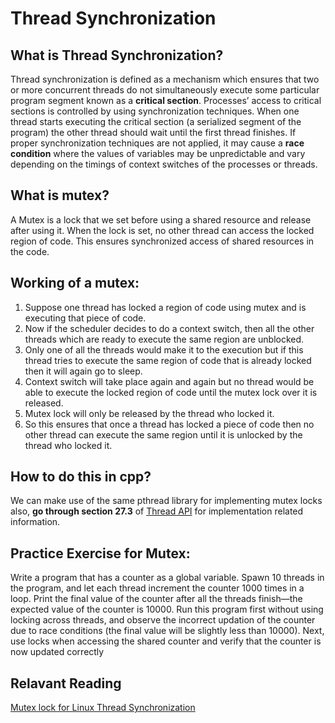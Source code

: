 # Thread Synchronization

## What is Thread Synchronization?
Thread synchronization is defined as a mechanism which ensures that two or more concurrent threads do not simultaneously execute some particular program segment known as a **critical section**. Processes’ access to critical sections is controlled by using synchronization techniques. When one thread starts executing the critical section (a serialized segment of the program) the other thread should wait until the first thread finishes. If proper synchronization techniques are not applied, it may cause a **race condition** where the values of variables may be unpredictable and vary depending on the timings of context switches of the processes or threads.

## What is mutex?
A Mutex is a lock that we set before using a shared resource and release after using it. When the lock is set, no other thread can access the locked region of code. This ensures synchronized access of shared resources in the code.

## Working of a mutex:
1. Suppose one thread has locked a region of code using mutex and is executing that piece of code.
2. Now if the scheduler decides to do a context switch, then all the other threads which are ready to execute the same region are unblocked.
3. Only one of all the threads would make it to the execution but if this thread tries to execute the same region of code that is already locked then it will again go to sleep.
4. Context switch will take place again and again but no thread would be able to execute the locked region of code until the mutex lock over it is released.
5. Mutex lock will only be released by the thread who locked it.
6. So this ensures that once a thread has locked a piece of code then no other thread can execute the same region until it is unlocked by the thread who locked it.

## How to do this in cpp?
We can make use of the same pthread library for implementing mutex locks also, **go through section 27.3** of [Thread API](https://pages.cs.wisc.edu/~remzi/OSTEP/threads-api.pdf) for implementation related information.

## Practice Exercise for Mutex:

Write a program that has a counter as a global variable. Spawn 10 threads in the program, and let each thread increment the counter 1000 times in a loop. Print the final value of the counter after all the threads finish—the expected value of the counter is 10000. Run this program first without using locking across threads, and observe the incorrect updation of the counter due to race conditions (the final value will be slightly less than 10000). 
Next, use locks when accessing the shared counter and verify that the counter is now updated correctly

## Relavant Reading

[Mutex lock for Linux Thread Synchronization](https://www.geeksforgeeks.org/mutex-lock-for-linux-thread-synchronization/)


